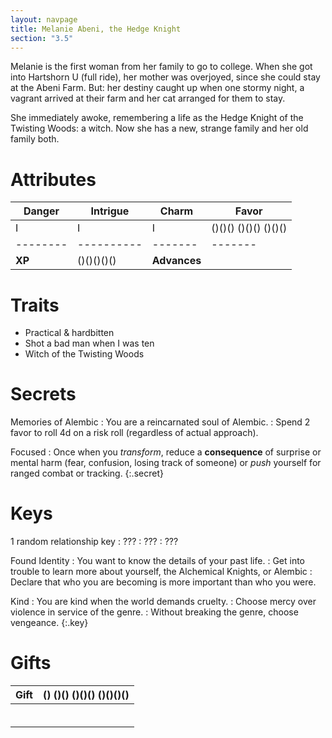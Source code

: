 ```yaml
---
layout: navpage
title: Melanie Abeni, the Hedge Knight
section: "3.5"
---
```


Melanie is the first woman from her family to go to college.
When she got into Hartshorn U (full ride), her mother was overjoyed, since she could stay at the Abeni Farm.
But: her destiny caught up when one stormy night, a vagrant arrived at their farm and her cat arranged for them to stay.

She immediately awoke, remembering a life as the Hedge Knight of the Twisting Woods: a witch.
Now she has a new, strange family and her old family both.

# Attributes

| Danger | Intrigue | Charm | Favor |
|--------|----------|-------|-------|
| I      | I        | I     | ()()() ()()() ()()() |
|--------|----------|-------|-------|
| **XP** | ()()()()() | **Advances** |       |

# Traits

* Practical & hardbitten
* Shot a bad man when I was ten
* Witch of the Twisting Woods

# Secrets

Memories of Alembic
: You are a reincarnated soul of Alembic.
  : Spend 2 favor to roll 4d on a risk roll (regardless of actual approach).

Focused
: Once when you _transform_, reduce a **consequence** of surprise or mental harm (fear, confusion, losing track of someone) or _push_ yourself for ranged combat or tracking.
{:.secret}



# Keys

1 random relationship key
: ???
  : ???
  : ???

Found Identity
: You want to know the details of your past life.
  : Get into trouble to learn more about yourself, the Alchemical Knights, or Alembic
  : Declare that who you are becoming is more important than who you were.

Kind
: You are kind when the world demands cruelty.
  : Choose mercy over violence in service of the genre.
  : Without breaking the genre, choose vengeance.
{:.key}

# Gifts

| Gift | () ()() ()()() ()()()() |
|------|-------------------------|
|      |                         |
|      |                         |
|      |                         |
|      |                         |
|      |                         |
|      |                         |
